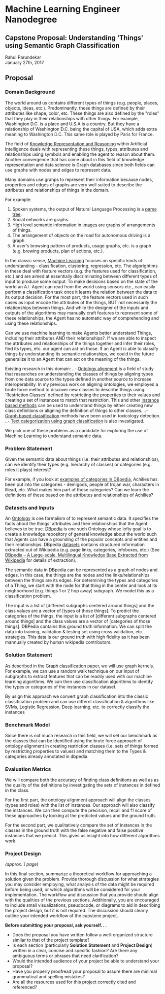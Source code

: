 # Machine Learning Engineer Nanodegree
## Capstone Proposal: Understanding 'Things' using Semantic Graph Classification
Rahul Parundekar  
January 27th, 2017

## Proposal

### Domain Background
The world around us contains different types of things (e.g. people, places, objects, ideas, etc.). Predominantly, these things are defined by their attributes like shape, color, etc. These things are also defined by the "roles" that they play in their relationships with other things. For example, Washington D.C. is a place and U.S.A is a country. But they have a relationship of Washington D.C. being the capital of USA, which adds extra meaning to Washington D.C. This same role is played by Paris for France. 

The field of [Knowledge Representation and Reasoning](https://en.wikipedia.org/wiki/Knowledge_representation_and_reasoning) within Artificial Intelligence deals with representing these things, types, attributes and relationships using symbols and enabling the agent to reason about them. Another convergence that has come about in this field of knowledge representation and data science is Graph databases since both fields can use graphs with nodes and edges to represent data.

Many domains use grahps to represent their information because nodes, properties and edges of graphs are very well suited to describe the attributes and relationships of things in the domain. 

For example:
1. Spoken systems, the output of Natural Language Processing is a [parse tree](https://en.wikipedia.org/wiki/Parse_tree).
2. Social networks are graphs.
3. High level semantic information in [images](https://arxiv.org/pdf/1405.0312.pdf) are graphs of arrangements of things. 
4. The arrangement of objects on the road for autonomous driving is a graph.
5. A user's browsing pattern of products, usage graphs, etc. is a graph (e.g. browing products, plan of actions, etc.).

In the classic sense, [Machine Learning](https://en.wikipedia.org/wiki/Machine_learning) focuses on specific kinds of understanding - classification, clustering, regression, etc. The algorightims in these deal with feature vectors (e.g. the features used for classification, etc.) and are aimed at essentially discriminating between different types of input to produce some output. To make decisions based on the state of the world an A.I. Agent can read from the world using sensors etc., can easily perform a classification task once it learns the relation between the data to its output decision. For the most part, the feature vectors used in such cases as input encode the attributes of the things, BUT not necessarily the relationships between things. And while the designer of the inputs and outputs of the algorithms may manually craft features to represent some of these relationships, the Agent has no automatic way of comprehending and using these relationships.

Can we use machine learning to make Agents better understand Things, including their attributes AND their relationships?. If we are able to inspect the attributes and relationships of the things together and infer their roles, find its types, etc. our agent can act on those. If an Agent is able to classify things by understanding its semantic relationships, we could in the future generalize it to an Agent that can act on the meaning of the things. 

Existing research in this domain:
..- [Ontology alignment](https://en.wikipedia.org/wiki/Ontology_alignment) is a field of study that researches on understanding the classes of things by aligning types from one data source to the types defined in another source to increase interoperability. In my previous work on aligning ontologies, we employed a brute force method to discover new classes to describe things using 'Restriction Classes' defined by restricting the properties to their values and creating a set of instances to match that restriction. This and other [instance based methods](https://hal.archives-ouvertes.fr/file/index/docid/917910/filename/shvaiko2013a.pdf) can be used to understand things by either creating new class definitions or aligning the definition of things to other classes.
..- [Graph based classification](https://pdfs.semanticscholar.org/b430/6178fb343b4c6e66e64d101606b04f4b5a22.pdf) methods have been used in toxicology detection. 
..- [Text categorization using graph classification](http://frncsrss.github.io/papers/rousseau-acl2015.pdf) is also investigated.

We pick one of these problems as a candidate for exploring the use of Machine Learning to understand semantic data. 

### Problem Statement
Given the semantic data about things (i.e. their attributes and relationships), can we identify their types (e.g. hierarchy of classes) or categories (e.g. roles it plays) interest?  

For example, if you look at [examples of categories in DBpedia](http://downloads.dbpedia.org/preview.php?file=2016-04_sl_core-i18n_sl_en_sl_article_categories_en.tql.bz2), Achilies has been put into the categories - demigods, people of trojan war, characters in Illead, etc. What makes him part of those categories? Can we learn the definitions of these based on the attributes and relationships of Achilies?

### Datasets and Inputs
An [Ontology](https://en.wikipedia.org/wiki/Ontology_(information_science)) is one formalism of to represent semantic data. It specifies the facts about the things' attributes and their relationships that the Agent believes to be true. [DBpedia](https://en.wikipedia.org/wiki/DBpedia) is one such Ontology whose lofty goal is to create a knowledge repository of general knowledge about the world such that Agents can have a grounding of the popular concepts and entities and their relationships. DBpedia [datasets](http://wiki.dbpedia.org/Datasets) contains structured information extracted out of Wikipedia (e.g. page links, categories, infoboxes, etc.) (See [DBpedia – A Large-scale, Multilingual Knowledge Base Extracted from Wikipedia](http://citeseerx.ist.psu.edu/viewdoc/download?doi=10.1.1.685.7258&rep=rep1&type=pdf) for details of extraction). 

The semantic data in DBpedia can be represented as a graph of nodes and edges. In this case, the things are the nodes and the links/relationships between the things are its edges. For determining the types and categories of a Thing, we start with the node for that thing in the center and look at its neighborhood (e.g. things 1 or 2 hop away) subgraph. We model this as a classification problem.

The input is a list of [different subgraphs centered around things] and the class values are a vector of [types of those things]. To predict the categories of the things, the input is a list of [different subgraphs centered around things] and the class values are a vector of [categories of those things]. DBPedia contains this ground truth information. We can split the data into training, validation & testing set using cross validation, etc. strategies. This data is our ground truth with high fidelity as it has been mannually created by human wikipedia contributors.

### Solution Statement
As described in the [Graph classification](https://pdfs.semanticscholar.org/b430/6178fb343b4c6e66e64d101606b04f4b5a22.pdf) paper, we will use graph kernels. For example, we can use a random walk technique on our input of subgraphs to extract features that can be readily used with our machine learning algorithms. We can then use classification algorithms to identify the types or categories of the instances in our dataset.

By usign this approach we convert graph classification into the classic classification problem and can use differnt classification & algorithms like SVMs, Logistic Regression, Deep learning, etc. to correctly classify the instances

### Benchmark Model
Since there is not much research in this field, we will set our benchmark as the classes that can be identified using the brute force approach of ontology alignment in creating restriction classes (i.e. sets of things formed by restricting properties to values) and matching them to the Types & categories already annotated in dbpedia. 

### Evaluation Metrics
We will compare both the accuracy of finding class definitions as well as as the quality of the definitions by investigating the sets of instances in defined in the class. 

For the first part, the ontology alignment approach will align the classes (types and roles) with the list of instances. Our approach will also classify the instances. We can then compute the precision, recall and f1 score of these approaches by looking at the predicted values and the ground truth. 

For the second part, we qualitatively compare the set of instances in the classes in the ground truth with the false negative and false positive instances that we predict. This gives us insight into how different algorithms work.

### Project Design
_(approx. 1 page)_

In this final section, summarize a theoretical workflow for approaching a solution given the problem. Provide thorough discussion for what strategies you may consider employing, what analysis of the data might be required before being used, or which algorithms will be considered for your implementation. The workflow and discussion that you provide should align with the qualities of the previous sections. Additionally, you are encouraged to include small visualizations, pseudocode, or diagrams to aid in describing the project design, but it is not required. The discussion should clearly outline your intended workflow of the capstone project.


**Before submitting your proposal, ask yourself. . .**

- Does the proposal you have written follow a well-organized structure similar to that of the project template?
- Is each section (particularly **Solution Statement** and **Project Design**) written in a clear, concise and specific fashion? Are there any ambiguous terms or phrases that need clarification?
- Would the intended audience of your project be able to understand your proposal?
- Have you properly proofread your proposal to assure there are minimal grammatical and spelling mistakes?
- Are all the resources used for this project correctly cited and referenced?
